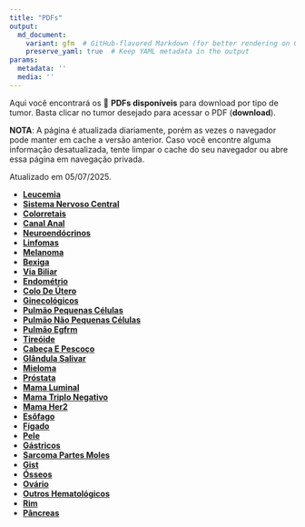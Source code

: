 ```yaml
---
title: "PDFs"
output: 
  md_document:
    variant: gfm  # GitHub-flavored Markdown (for better rendering on GitHub)
    preserve_yaml: true  # Keep YAML metadata in the output
params:
  metadata: ''
  media: ''
---
```


<script async src="https://scripts.simpleanalyticscdn.com/latest.js"></script>

Aqui você encontrará os 📝 **PDFs disponíveis** para download por tipo
de tumor. Basta clicar no tumor desejado para acessar o PDF
(**download**).

**NOTA**: A página é atualizada diariamente, porém as vezes o navegador
pode manter em cache a versão anterior. Caso você encontre alguma
informação desatualizada, tente limpar o cache do seu navegador ou abre
essa página em navegação privada.

Atualizado em 05/07/2025.

- [**Leucemia**](https://coeoralmeds-e768.restdb.io/media/6868b6e5f63b8048001fcb00?download=true)
- [**Sistema Nervoso
  Central**](https://coeoralmeds-e768.restdb.io/media/6868b6e6f63b8048001fcb03?download=true)
- [**Colorretais**](https://coeoralmeds-e768.restdb.io/media/6868b6e9f63b8048001fcb08?download=true)
- [**Canal
  Anal**](https://coeoralmeds-e768.restdb.io/media/6868b6ebf63b8048001fcb0a?download=true)
- [**Neuroendócrinos**](https://coeoralmeds-e768.restdb.io/media/6868b6ecf63b8048001fcb0c?download=true)
- [**Linfomas**](https://coeoralmeds-e768.restdb.io/media/6868b6edf63b8048001fcb0e?download=true)
- [**Melanoma**](https://coeoralmeds-e768.restdb.io/media/6868b6eff63b8048001fcb10?download=true)
- [**Bexiga**](https://coeoralmeds-e768.restdb.io/media/6868b6f0f63b8048001fcb16?download=true)
- [**Via
  Biliar**](https://coeoralmeds-e768.restdb.io/media/6868b6f2f63b8048001fcb18?download=true)
- [**Endométrio**](https://coeoralmeds-e768.restdb.io/media/6868b6f3f63b8048001fcb1a?download=true)
- [**Colo De
  Útero**](https://coeoralmeds-e768.restdb.io/media/6868b6f5f63b8048001fcb1c?download=true)
- [**Ginecológicos**](https://coeoralmeds-e768.restdb.io/media/6868b6f6f63b8048001fcb1e?download=true)
- [**Pulmão Pequenas
  Células**](https://coeoralmeds-e768.restdb.io/media/6868b6f7f63b8048001fcb20?download=true)
- [**Pulmão Não Pequenas
  Células**](https://coeoralmeds-e768.restdb.io/media/6868b6f9f63b8048001fcb22?download=true)
- [**Pulmão
  Egfrm**](https://coeoralmeds-e768.restdb.io/media/6868b6fbf63b8048001fcb24?download=true)
- [**Tireóide**](https://coeoralmeds-e768.restdb.io/media/6868b6fdf63b8048001fcb28?download=true)
- [**Cabeça E
  Pescoço**](https://coeoralmeds-e768.restdb.io/media/6868b6fff63b8048001fcb2a?download=true)
- [**Glândula
  Salivar**](https://coeoralmeds-e768.restdb.io/media/6868b700f63b8048001fcb2c?download=true)
- [**Mieloma**](https://coeoralmeds-e768.restdb.io/media/6868b701f63b8048001fcb2e?download=true)
- [**Próstata**](https://coeoralmeds-e768.restdb.io/media/6868b703f63b8048001fcb30?download=true)
- [**Mama
  Luminal**](https://coeoralmeds-e768.restdb.io/media/6868b706f63b8048001fcb34?download=true)
- [**Mama Triplo
  Negativo**](https://coeoralmeds-e768.restdb.io/media/6868b707f63b8048001fcb36?download=true)
- [**Mama
  Her2**](https://coeoralmeds-e768.restdb.io/media/6868b709f63b8048001fcb38?download=true)
- [**Esôfago**](https://coeoralmeds-e768.restdb.io/media/6868b70af63b8048001fcb3a?download=true)
- [**Fígado**](https://coeoralmeds-e768.restdb.io/media/6868b70bf63b8048001fcb3c?download=true)
- [**Pele**](https://coeoralmeds-e768.restdb.io/media/6868b70df63b8048001fcb3e?download=true)
- [**Gástricos**](https://coeoralmeds-e768.restdb.io/media/6868b70ef63b8048001fcb40?download=true)
- [**Sarcoma Partes
  Moles**](https://coeoralmeds-e768.restdb.io/media/6868b70ff63b8048001fcb42?download=true)
- [**Gist**](https://coeoralmeds-e768.restdb.io/media/6868b711f63b8048001fcb44?download=true)
- [**Ósseos**](https://coeoralmeds-e768.restdb.io/media/6868b713f63b8048001fcb46?download=true)
- [**Ovário**](https://coeoralmeds-e768.restdb.io/media/6868b714f63b8048001fcb48?download=true)
- [**Outros
  Hematológicos**](https://coeoralmeds-e768.restdb.io/media/6868b715f63b8048001fcb4a?download=true)
- [**Rim**](https://coeoralmeds-e768.restdb.io/media/6868b717f63b8048001fcb4c?download=true)
- [**Pâncreas**](https://coeoralmeds-e768.restdb.io/media/6868b718f63b8048001fcb4e?download=true)
